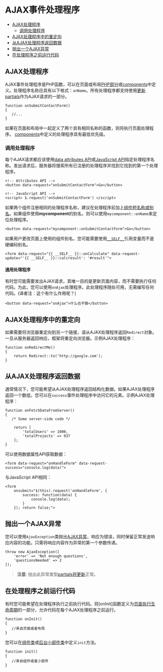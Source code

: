# AJAX事件处理程序

- [AJAX处理程序](#ajax-handlers)
    - [调用处理程序](#calling-handlers)
- [AJAX处理程序中的重定向](#redirections-in-handlers)
- [从AJAX处理程序返回数据](#returning-data-from-handlers)
- [抛出一个AJAX异常](#throw-ajax-exception)
- [在处理程序之前运行代码](#before-handler)

<a name="ajax-handlers"></a>
## AJAX处理程序

AJAX事件处理程序是PHP函数，可以在页面或布局[PHP部分](cms-themes.md#php-section)或[components](cms-components.md)中定义。处理程序名称应具有以下格式：`onName`。所有处理程序都支持使用[更新partials](ajax-update-partials.md)作为AJAX请求的一部分。

    function onSubmitContactForm()
    {
       //...
    }

如果在页面和布局中一起定义了两个具有相同名称的函数，则将执行页面处理程序。 [components](cms-components.md)中定义的处理程序具有最低优先级。

<a name="calling-handlers"></a>
### 调用处理程序

每个AJAX请求都应该使用[data attributes API](ajax-attributes-api.md)或[JavaScript API](ajax-javascript-api.md)指定处理程序名称。发出请求后，服务器将搜索所有已注册的处理程序并找到它找到的第一个处理程序。

    <!-- Attributes API -->
    <button data-request="onSubmitContactForm">Go</button>

    <!-- JavaScript API -->
    <script> $.request('onSubmitContactForm') </script>

如果两个组件注册相同的处理程序名称，建议在处理程序前加上[组件短名称或别名](cms-components.md#aliases)。如果组件使用**mycomponent**的别名，则可以使用`mycomponent::onName`来定位处理程序。

    <button data-request="mycomponent::onSubmitContactForm">Go</button>

如果用户更改页面上使用的组件别名，您可能需要使用[`__SELF__`](https://octobercms.com/docs/plugin/components#referencing-self)引用变量而不是硬编码别名。

    <form data-request="{{ __SELF__ }}::onCalculate" data-request-update="'{{ __SELF__ }}::calcresult': '#result'">

#### 通用处理程序

有时您可能需要发出AJAX请求，其唯一目的是更新页面内容，而不需要执行任何代码。为此，您可以使用`onAjax`处理程序。此处理程序随处可用，无需编写任何代码。(译者注：这个有什么作用呢？)

    <button data-request="onAjax">什么也不做</button>

<a name="redirections-in-handlers"></a>
## AJAX处理程序中的重定向

如果需要将浏览器重定向到另一个链接，请从AJAX处理程序返回`Redirect`对象。一旦从服务器返回响应，框架将重定向浏览器。示例AJAX处理程序：

    function onRedirectMe()
    {
        return Redirect::to('http://google.com');
    }

<a name="returning-data-from-handlers"></a>
## 从AJAX处理程序返回数据

通常情况下，您可能希望从AJAX处理程序返回结构化数据。如果AJAX处理程序返回一个数组，您可以在`success`事件处理程序中访问它的元素。示例AJAX处理程序：

    function onFetchDataFromServer()
    {
       /* Some server-side code */

        return [
            'totalUsers' => 1000,
            'totalProjects' => 937
        ];
    }

可以使用数据属性API获取数据：

    <form data-request="onHandleForm" data-request-success="console.log(data)">

与JavaScript API相同：

    <form
        onsubmit="$(this).request('onHandleForm', {
            success: function(data) {
                console.log(data);
            }
        }); return false;">

<a name="throw-ajax-exception"></a>
## 抛出一个AJAX异常

您可以使用`AjaxException`类抛出[AJAX异常](services-error-log.md#ajax-exception)，响应为错误，同时保留正常发送响应内容的功能。只需将响应内容作为异常的第一个参数传递。

    throw new AjaxException([
        'error' => 'Not enough questions',
        'questionsNeeded' => 2
    ]);

> **注意**: 抛出此异常类型[partials将更新](ajax-update-partials.md)正常。

<a name="before-handler"></a>
## 在处理程序之前运行代码

有时您可能希望在处理程序执行之前执行代码。将[onInit]函数定义为[页面执行生命周期](cms-layouts.md#dynamic-pages)的一部分，允许代码在每个AJAX处理程序之前运行。

    function onInit()
    {
       //来自页面或者布局
    }

您可以在[组件类](plugin-components.md#page-cycle-init)或[后台小部件类](backend-widgets.md)中定义`init`方法。

    function init()
    {
       //来自组件或者小部件
    }
